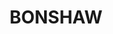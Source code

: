 ---
lastmod: '2025-04-06T06:05:20+00:00'
latitude: -29.198493
layout: suburb
longitude: 151.141751
postcode: '2361'
state: NSW
title: BONSHAW
url: /nsw/bonshaw/
---